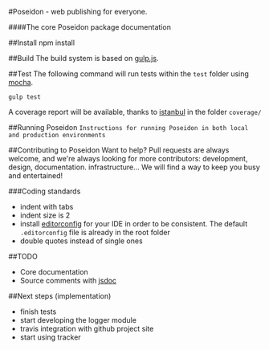#Poseidon - web publishing for everyone.

####The core Poseidon package documentation

##Install
	npm install
	
##Build
The build system is based on [gulp.js](http://gulpjs.com).

##Test
The following command will run tests within the `test` folder using [mocha](http://visionmedia.github.io/mocha/).

	gulp test

A coverage report will be available, thanks to [istanbul](http://gotwarlost.github.io/istanbul/) in the folder `coverage/`

##Running Poseidon
`Instructions for running Poseidon in both local and production environments`

##Contributing to Poseidon
Want to help? Pull requests are always welcome, and we're always looking for more contributors: development, design, documentation. infrastructure... We will find a way to keep you busy and entertained!

###Coding standards	
* indent with tabs
* indent size is 2
* install [editorconfig](http://editorconfig.org/) for your IDE in order to be consistent. The default `.editorconfig` file is already in the root folder
* double quotes instead of single ones

##TODO
* Core documentation
* Source comments with [jsdoc](http://usejsdoc.org) 

##Next steps (implementation)
* finish tests
* start developing the logger module
* travis integration with github project site
* start using tracker


